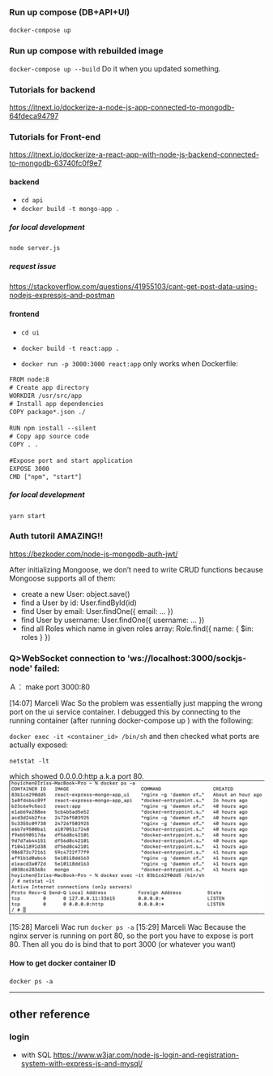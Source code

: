 ### Run up compose (DB+API+UI)

`docker-compose up `

### Run up compose with rebuilded image

`docker-compose up --build`
Do it when you updated something.

### Tutorials for backend

https://itnext.io/dockerize-a-node-js-app-connected-to-mongodb-64fdeca94797

### Tutorials for Front-end

https://itnext.io/dockerize-a-react-app-with-node-js-backend-connected-to-mongodb-63740fc0f9e7

#### backend

-   `cd api`
-   `docker build -t mongo-app .`

##### for local development

`node server.js`

##### request issue

https://stackoverflow.com/questions/41955103/cant-get-post-data-using-nodejs-expressjs-and-postman

#### frontend

-   `cd ui`
-   `docker build -t react:app .`

-   `docker run -p 3000:3000 react:app`
    only works when Dockerfile:

```
FROM node:8
# Create app directory
WORKDIR /usr/src/app
# Install app dependencies
COPY package*.json ./

RUN npm install --silent
# Copy app source code
COPY . .

#Expose port and start application
EXPOSE 3000
CMD ["npm", "start"]

```

##### for local development

`yarn start`

### Auth tutoril AMAZING!!

https://bezkoder.com/node-js-mongodb-auth-jwt/

After initializing Mongoose, we don’t need to write CRUD functions because Mongoose supports all of them:

-   create a new User: object.save()
-   find a User by id: User.findById(id)
-   find User by email: User.findOne({ email: … })
-   find User by username: User.findOne({ username: … })
-   find all Roles which name in given roles array: Role.find({ name: { $in: roles } })

### Q>WebSocket connection to 'ws://localhost:3000/sockjs-node' failed:

Ａ：
make port 3000:80

[14:07] Marceli Wac
So the problem was essentially just mapping the wrong port on the ui service container. I debugged this by connecting to the running container (after running docker-compose up ) with the following:

`docker exec -it <container_id> /bin/sh`
and then checked what ports are actually exposed:

`netstat -lt`

which showed 0.0.0.0:http a.k.a port 80.
![](./dockerPort.png)

[15:28] Marceli Wac
run `docker ps -a`
​[15:29] Marceli Wac
Because the nginx server is running on port 80, so the port you have to expose is port 80. Then all you do is bind that to port 3000 (or whatever you want)

#### How to get docker container ID

`docker ps -a`

---

## other reference

### login

-   with SQL
    https://www.w3jar.com/node-js-login-and-registration-system-with-express-js-and-mysql/
